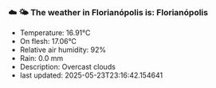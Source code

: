 ### ☁️ 🌤️  The weather in Florianópolis is: Florianópolis

- Temperature: 16.91°C
- On flesh: 17.06°C
- Relative air humidity: 92%
- Rain: 0.0 mm
- Description: Overcast clouds
- last updated: 2025-05-23T23:16:42.154641
